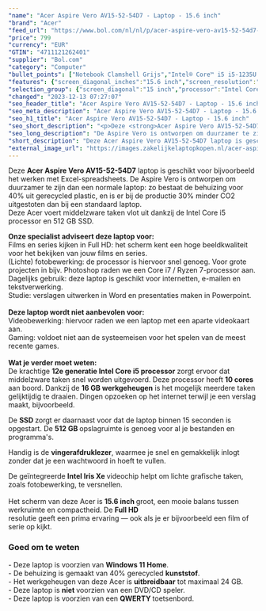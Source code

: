 ```yaml
---
"name": "Acer Aspire Vero AV15-52-54D7 - Laptop - 15.6 inch"
"brand": "Acer"
"feed_url": "https://www.bol.com/nl/nl/p/acer-aspire-vero-av15-52-54d7-15-fhd-i5-1235u-16gb-512gb-eco-w11-grijs/9300000123678144"
"price": 799
"currency": "EUR"
"GTIN": "4711121262401"
"supplier": "Bol.com"
"category": "Computer"
"bullet_points": ["Notebook Clamshell Grijs","Intel® Core™ i5 i5-1235U 1,3 GHz","39,6 cm (15.6\") Full HD 1920 x 1080 Pixels IPS 16:9","16 GB DDR4-SDRAM","512 GB SSD","Intel Iris Xe Graphics","Wi-Fi 6E (802.11ax) Ethernet LAN 10,100,1000 Mbit/s Bluetooth","Lithium-Ion (Li-Ion) 56 Wh 65 W","Windows 11 Home"]
"features": {"screen_diagonal_inches":"15.6 inch","screen_resolution":"1920 x 1080 Pixels","processor_family":"Intel® Core™ i5","memory_size":"16 GB","memory_type":"DDR4-SDRAM","total_storage_space":"512 GB","operating_system":"Windows 11 Home","battery_capacity":"56 Wh","width":"363,4 mm","depth":"238,4 mm","height":"17,9 mm","weight":"1,76 kg","graphics_card":"Intel Iris Xe Graphics"}
"selection_group": {"screen_diagonal":"15 inch","processor":"Intel Core i5","changed_price_past_3_days":false,"product_family":"Aspire"}
"changed": "2023-12-13 07:27:07"
"seo_header_title": "Acer Aspire Vero AV15-52-54D7 - Laptop - 15.6 inch"
"seo_meta_description": "Acer Aspire Vero AV15-52-54D7 - Laptop - 15.6 inch"
"seo_h1_title": "Acer Aspire Vero AV15-52-54D7 - Laptop - 15.6 inch"
"seo_short_description": "<p>Deze <strong>Acer Aspire Vero AV15-52-54D7</strong> laptop is geschikt voor bijvoorbeeld het werken met Excel-spreadsheets."
"seo_long_description": "De Aspire Vero is ontworpen om duurzamer te zijn dan een normale laptop: zo bestaat de behuizing voor 40% uit gerecycled plastic, en is er bij de productie 30% minder CO2 uitgestoten dan bij een standaard laptop. <br />Deze Acer voert middelzware taken vlot uit dankzij de Intel Core i5 processor en 512 GB SSD. </p> <p><strong>Onze specialist adviseert deze laptop voor:</strong><br />Films en series kijken in Full HD: het scherm kent een hoge beeldkwaliteit voor het bekijken van jouw films en series. <br />(Lichte) fotobewerking: de processor is hiervoor snel genoeg. Voor grote projecten in bijv. Photoshop raden we een Core i7 / Ryzen 7-processor aan. <br />Dagelijks gebruik: deze laptop is geschikt voor internetten, e-mailen en tekstverwerking. <br />Studie: verslagen uitwerken in Word en presentaties maken in Powerpoint. <br /><br /><strong>Deze laptop wordt niet aanbevolen voor:<br /></strong>Videobewerking: hiervoor raden we een laptop met een aparte videokaart aan. <br />Gaming: voldoet niet aan de systeemeisen voor het spelen van de meest recente games. <br /><br /><strong>Wat je verder moet weten:</strong><br />De krachtige <strong>12e generatie Intel Core i5 processor</strong> zorgt ervoor dat middelzware taken snel worden uitgevoerd. Deze processor heeft <strong>10 cores </strong>aan boord. Dankzij de <strong>16 GB werkgeheugen</strong> is het mogelijk meerdere taken gelijktijdig te draaien. Dingen opzoeken op het internet terwijl je een verslag maakt, bijvoorbeeld. </p> <p>De <strong>SSD </strong>zorgt er daarnaast voor dat de laptop binnen 15 seconden is opgestart. De <strong>512 GB </strong>opslagruimte is genoeg voor al je bestanden en programma's. </p> <p>Handig is de <strong>vingerafdruklezer</strong>, waarmee je snel en gemakkelijk inlogt zonder dat je een wachtwoord in hoeft te vullen. </p> <p>De geïntegreerde <strong>Intel Iris Xe </strong>videochip helpt om lichte grafische taken, zoals fotobewerking, te versnellen. <br /><br />Het scherm van deze Acer is <strong>15. 6 inch </strong>groot, een mooie balans tussen werkruimte en compactheid. De <strong>Full HD</strong><br />resolutie geeft een prima ervaring — ook als je er bijvoorbeeld een film of serie op kijkt. </p> <h3>Goed om te weten</h3> <p>- Deze laptop is voorzien van <strong>Windows 11 Home</strong>. <br />- De behuizing is gemaakt van 40% gerecycled <strong>kunststof</strong>. <br />- Het werkgeheugen van deze Acer is <strong>uitbreidbaar</strong> tot maximaal 24 GB. <br />- Deze laptop is <strong>niet </strong>voorzien van een DVD/CD speler. <br />- Deze laptop is voorzien van een <strong>QWERTY </strong>toetsenbord. </p>"
"short_description": "Deze Acer Aspire Vero AV15-52-54D7 laptop is geschikt voor bijvoorbeeld het werken met Excel-spreadsheets. De Aspire Vero is ontworpen om duurzamer te zijn dan een normale laptop: zo bestaat de behuizing voor 40% uit gerecycled plastic, en is er bij de productie 30% minder CO2 uitgestoten dan bij een standaard laptop. Deze Acer voert middelzware taken vlot uit dankzij de Intel Core i5 processor en 512 GB SSD. Onze specialist adviseert deze laptop voor: Films en series kijken in Full HD: het scherm kent een hoge beeldkwaliteit voor het bekijken van jouw films en series. (Lichte) fotobewerking: de processor is hiervoor snel genoeg. Voor grote projecten in bijv. Photoshop raden we een Core i7 / Ryzen 7-processor aan. Dagelijks gebruik: deze laptop is geschikt voor internetten, e-mailen en tekstverwerking. Studie: verslagen uitwerken in Word en presentaties maken in Powerpoint. Deze laptop wordt niet aanbevolen voor: Videobewerking: hiervoor raden we een laptop met een aparte videokaart aan. Gaming: voldoet niet aan de systeemeisen voor het spelen van de meest recente games. Wat je verder moet weten: De krachtige 12e generatie Intel Core i5 processor zorgt ervoor dat middelzware taken snel worden uitgevoerd. Deze processor heeft 10 cores aan boord. Dankzij de 16 GB werkgeheugen is het mogelijk meerdere taken gelijktijdig te draaien. Dingen opzoeken op het internet terwijl je een verslag maakt, bijvoorbeeld. De SSD zorgt er daarnaast voor dat de laptop binnen 15 seconden is opgestart. De 512 GB opslagruimte is genoeg voor al je bestanden en programma's. Handig is de vingerafdruklezer, waarmee je snel en gemakkelijk inlogt zonder dat je een wachtwoord in hoeft te vullen. De geïntegreerde Intel Iris Xe videochip helpt om lichte grafische taken, zoals fotobewerking, te versnellen. Het scherm van deze Acer is 15.6 inch groot, een mooie balans tussen werkruimte en compactheid. De Full HD resolutie geeft een prima ervaring — ook als je er bijvoorbeeld een film of serie op kijkt. Goed om te weten - Deze laptop is voorzien van Windows 11 Home. - De behuizing is gemaakt van 40% gerecycled kunststof. - Het werkgeheugen van deze Acer is uitbreidbaar tot maximaal 24 GB. - Deze laptop is niet voorzien van een DVD/CD speler. - Deze laptop is voorzien van een QWERTY toetsenbord."
"external_image_url": "https://images.zakelijkelaptopkopen.nl/acer-aspire-vero-av15-52-54d7-15-fhd-i5-1235u-16gb-512gb-eco-w11-grijs.webp"
---
```


<p>Deze <strong>Acer Aspire Vero AV15-52-54D7</strong> laptop is geschikt voor bijvoorbeeld het werken met Excel-spreadsheets. De Aspire Vero is ontworpen om duurzamer te zijn dan een normale laptop: zo bestaat de behuizing voor 40% uit gerecycled plastic, en is er bij de productie 30% minder CO2 uitgestoten dan bij een standaard laptop.<br />Deze Acer voert middelzware taken vlot uit dankzij de Intel Core i5 processor en 512 GB SSD.</p> <p><strong>Onze specialist adviseert deze laptop voor:</strong><br />Films en series kijken in Full HD: het scherm kent een hoge beeldkwaliteit voor het bekijken van jouw films en series.<br />(Lichte) fotobewerking: de processor is hiervoor snel genoeg. Voor grote projecten in bijv. Photoshop raden we een Core i7 / Ryzen 7-processor aan.<br />Dagelijks gebruik: deze laptop is geschikt voor internetten, e-mailen en tekstverwerking.<br />Studie: verslagen uitwerken in Word en presentaties maken in Powerpoint.<br /><br /><strong>Deze laptop wordt niet aanbevolen voor:<br /></strong>Videobewerking: hiervoor raden we een laptop met een aparte videokaart aan.<br />Gaming: voldoet niet aan de systeemeisen voor het spelen van de meest recente games.<br /><br /><strong>Wat je verder moet weten:</strong><br />De krachtige <strong>12e generatie Intel Core i5 processor</strong> zorgt ervoor dat middelzware taken snel worden uitgevoerd. Deze processor heeft <strong>10 cores </strong>aan boord. Dankzij de <strong>16 GB werkgeheugen</strong> is het mogelijk meerdere taken gelijktijdig te draaien. Dingen opzoeken op het internet terwijl je een verslag maakt, bijvoorbeeld.</p> <p>De <strong>SSD </strong>zorgt er daarnaast voor dat de laptop binnen 15 seconden is opgestart. De <strong>512 GB </strong>opslagruimte is genoeg voor al je bestanden en programma's.</p> <p>Handig is de <strong>vingerafdruklezer</strong>, waarmee je snel en gemakkelijk inlogt zonder dat je een wachtwoord in hoeft te vullen.</p> <p>De geïntegreerde <strong>Intel Iris Xe </strong>videochip helpt om lichte grafische taken, zoals fotobewerking, te versnellen.<br /><br />Het scherm van deze Acer is <strong>15.6 inch </strong>groot, een mooie balans tussen werkruimte en compactheid. De <strong>Full HD</strong><br />resolutie geeft een prima ervaring — ook als je er bijvoorbeeld een film of serie op kijkt.</p> <h3>Goed om te weten</h3> <p>- Deze laptop is voorzien van <strong>Windows 11 Home</strong>.<br />- De behuizing is gemaakt van 40% gerecycled <strong>kunststof</strong>.<br />- Het werkgeheugen van deze Acer is <strong>uitbreidbaar</strong> tot maximaal 24 GB.<br />- Deze laptop is <strong>niet </strong>voorzien van een DVD/CD speler.<br />- Deze laptop is voorzien van een <strong>QWERTY </strong>toetsenbord.</p>